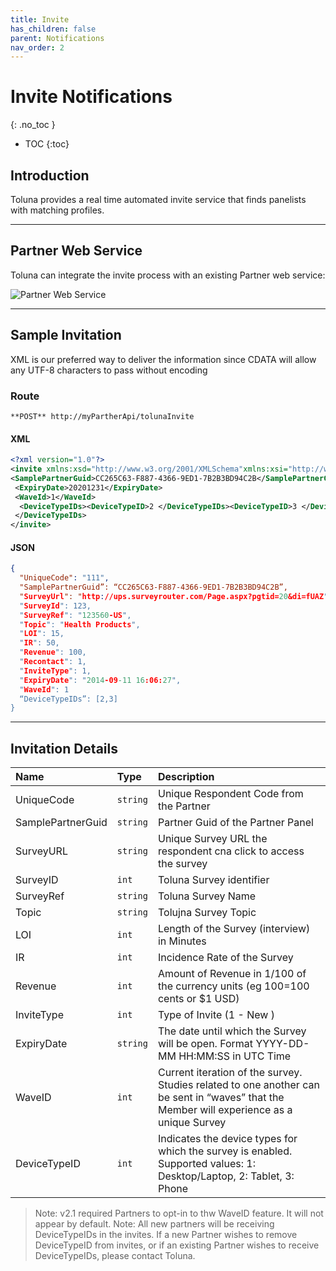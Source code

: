 ```yaml
---
title: Invite
has_children: false
parent: Notifications
nav_order: 2
---
```


# Invite  Notifications
{: .no_toc }

* TOC
{:toc}

## Introduction

Toluna provides a real time automated invite service that finds panelists with matching profiles.

---

## Partner Web Service

Toluna can integrate the invite process with an existing Partner web service:

![Partner Web Service](https://github.com/josh-toluna/tolunaintegratedpaneldocs/blob/master/resources/Screenshot%202020-02-05%20at%2011.21.03.png)

---

## Sample Invitation

XML is our preferred way to deliver the information since CDATA will allow any UTF-8 characters to pass
without encoding

### Route
```plaintext
**POST** http://myPartherApi/tolunaInvite
```

#### XML
```XML
<?xml version="1.0"?>
<invite xmlns:xsd="http://www.w3.org/2001/XMLSchema"xmlns:xsi="http://www.w3.org/2001/XMLSchema-instance"> <UniqueCode>myCode</UniqueCode>
<SamplePartnerGuid>CC265C63-F887-4366-9ED1-7B2B3BD94C2B</SamplePartnerGuid><SurveyURL>http://myPartnerService.com</SurveyURL><SurveyId>99</SurveyId><SurveyRef>mySurveyRef</SurveyRef><Topic>myTopic</Topic><LOI>99</LOI><IR>50</IR><Revenue>99</Revenue><Recontact>1</Recontact><InviteType>1</InviteType>
 <ExpiryDate>20201231</ExpiryDate>
 <WaveId>1</WaveId>
  <DeviceTypeIDs><DeviceTypeID>2 </DeviceTypeIDs><DeviceTypeID>3 </DeviceTypeIDs>
 </DeviceTypeIDs>
</invite>
```

#### JSON
```json
{
  "UniqueCode": "111",
  "SamplePartnerGuid”: “CC265C63-F887-4366-9ED1-7B2B3BD94C2B”,
  "SurveyUrl": "http://ups.surveyrouter.com/Page.aspx?pgtid=20&di=fUAZ",
  "SurveyId": 123,
  "SurveyRef": "123560-US",
  "Topic": "Health Products",
  "LOI": 15,
  "IR": 50,
  "Revenue": 100,
  "Recontact": 1,
  "InviteType": 1,
  "ExpiryDate": "2014-09-11 16:06:27",
  "WaveId": 1
  “DeviceTypeIDs”: [2,3]
}
```

---

## Invitation Details

| Name | Type | Description |
| :--- | :--- | :--- |
| UniqueCode | ```string``` | Unique Respondent Code from the Partner |
| SamplePartnerGuid | ```string``` | Partner Guid of the Partner Panel |
| SurveyURL | ```string``` | Unique Survey URL the respondent cna click to access the survey |
| SurveyID | ```int``` | Toluna Survey identifier |
| SurveyRef | ```string``` | Toluna Survey Name |
| Topic | ```string``` | Tolujna Survey Topic |
| LOI | ```int``` | Length of the Survey (interview) in Minutes |
| IR | ```int``` | Incidence Rate of the Survey |
| Revenue | ```int``` | Amount of Revenue in 1/100 of the currency units (eg 100=100 cents or $1 USD) |
| InviteType | ```int``` | Type of Invite (1 - New ) |
| ExpiryDate | ```string``` | The date until which the Survey will be open. Format YYYY-DD-MM HH:MM:SS in UTC Time |
| WaveID | ```int``` | Current iteration of the survey. Studies related to one another can be sent in “waves” that the Member will experience as a unique Survey |
| DeviceTypeID | ```int``` | Indicates the device types for which the survey is enabled. Supported values: 1: Desktop/Laptop, 2: Tablet, 3: Phone |

> Note: v2.1 required Partners to opt-in to thw WaveID feature. It will not appear by default.
> Note: All new partners will be receiving DeviceTypeIDs in the invites. If a new Partner wishes to remove DeviceTypeID from invites, or if an existing Partner wishes to receive DeviceTypeIDs, please contact Toluna.
